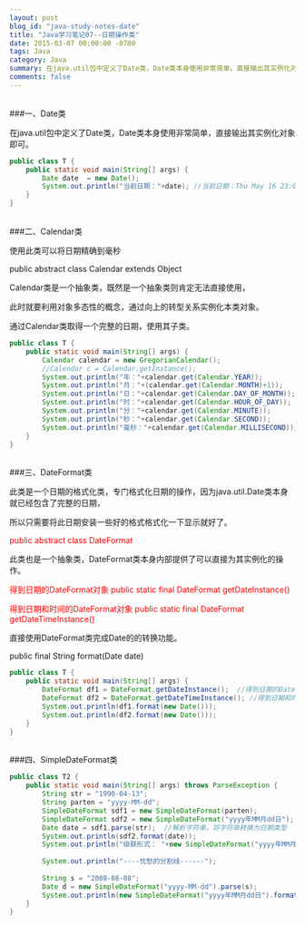 ```yaml
---
layout: post
blog_id: "java-study-notes-date"
title: "Java学习笔记07--日期操作类"
date: 2015-03-07 00:00:00 -0700
tags: Java
category: Java
summary: 在java.util包中定义了Date类，Date类本身使用非常简单，直接输出其实例化对象即可。
comments: false
---
```

</br>
###一、Date类

在java.util包中定义了Date类，Date类本身使用非常简单，直接输出其实例化对象即可。

```java
public class T {  
    public static void main(String[] args) {  
        Date date  = new Date();  
        System.out.println("当前日期："+date); //当前日期：Thu May 16 23:00:57 CST 2013  
    }  
}
```

</br>
###二、Calendar类

使用此类可以将日期精确到毫秒

public abstract class Calendar extends Object
 
Calendar类是一个抽象类，既然是一个抽象类则肯定无法直接使用，

此时就要利用对象多态性的概念，通过向上的转型关系实例化本类对象。

通过Calendar类取得一个完整的日期，使用其子类。

```java
public class T {  
    public static void main(String[] args) {  
        Calendar calendar = new GregorianCalendar();  
        //Calendar c = Calendar.getInstance();  
        System.out.println("年："+calendar.get(Calendar.YEAR));  
        System.out.println("月："+(calendar.get(Calendar.MONTH)+1));  
        System.out.println("日："+calendar.get(Calendar.DAY_OF_MONTH));  
        System.out.println("时："+calendar.get(Calendar.HOUR_OF_DAY));  
        System.out.println("分："+calendar.get(Calendar.MINUTE));  
        System.out.println("秒："+calendar.get(Calendar.SECOND));  
        System.out.println("毫秒："+calendar.get(Calendar.MILLISECOND));  
    }  
}
```

</br>
###三、DateFormat类

此类是一个日期的格式化类，专门格式化日期的操作，因为java.util.Date类本身就已经包含了完整的日期，

所以只需要将此日期安装一些好的格式格式化一下显示就好了。

<span style="color:red">public abstract class DateFormat</span>

此类也是一个抽象类，DateFormat类本身内部提供了可以直接为其实例化的操作。

<span style="color:red">得到日期的DateFormat对象  public  static  final  DateFormat  getDateInstance()</span>

<span style="color:red">得到日期和时间的DateFormat对象  public static  final  DateFormat  getDateTimeInstance()</span>

直接使用DateFormat类完成Date的的转换功能。

public  final  String  format(Date  date)

```java
public class T {  
    public static void main(String[] args) {  
        DateFormat df1 = DateFormat.getDateInstance();  //得到日期的DateFormat对象  
        DateFormat df2 = DateFormat.getDateTimeInstance(); //得到日期和时间的DateFormat对象  
        System.out.println(df1.format(new Date()));  
        System.out.println(df2.format(new Date()));  
    }  
}
```

</br>
###四、SimpleDateFormat类

```java
public class T2 {  
    public static void main(String[] args) throws ParseException {  
        String str = "1990-04-13";  
        String parten = "yyyy-MM-dd";  
        SimpleDateFormat sdf1 = new SimpleDateFormat(parten);  
        SimpleDateFormat sdf2 = new SimpleDateFormat("yyyy年MM月dd日");  
        Date date = sdf1.parse(str);  //解析字符串，将字符串转换为日期类型  
        System.out.println(sdf2.format(date));  
        System.out.println("级联形式： "+new SimpleDateFormat("yyyy年MM月dd日").format(new SimpleDateFormat("yyyy-MM-dd").parse(str)));  
          
        System.out.println("----忧愁的分割线------");  
          
        String s = "2008-08-08";  
        Date d = new SimpleDateFormat("yyyy-MM-dd").parse(s);  
        System.out.println(new SimpleDateFormat("yyyy年MM月dd日").format(d));  
    }  
}
```
</br>